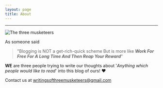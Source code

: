 ```yaml
---
layout: page
title: About
---
```


------------------------------------------------------------------------------------------------------------------------------

![The three musketeers](https://github.com/writingsofthreemusketeers/writingsofthreemusketeers.github.io/blob/master/_includes/musketeers1.jpg)

As someone said
> "Blogging is NOT a get-rich-quick scheme 
>  But is more like ***Work For Free For A Long Time And Then Reap Your Reward***"

**WE** are three people trying to write our thoughts about '*Anything which people would like to read*' into this blog of ours! :heart:

Contact us at [writingsofthreemusketeers@gmail.com](mailto:writingsofthreemusketeers@gmail.com)

